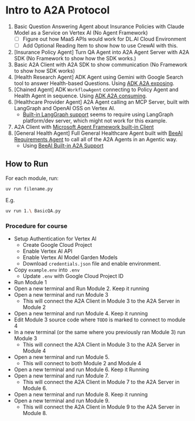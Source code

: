 # Intro to A2A Protocol

1. Basic Question Answering Agent about Insurance Policies with Claude Model as a Service on Vertex AI (No Agent Framework)
    - [ ] Figure out how MaaS APIs would work for DL.AI Cloud Environment
    - [ ] Add Optional Reading Item to show how to use CrewAI with this.
2. [Insurance Policy Agent] Turn QA Agent into A2A Agent Server with A2A SDK (No Framework to show how the SDK works.)
3. Basic A2A Client with A2A SDK to show communication (No Framework to show how SDK works)
4. [Health Research Agent] ADK Agent using Gemini with Google Search tool to answer Health-based Questions. Using [ADK A2A exposing](https://google.github.io/adk-docs/a2a/quickstart-exposing/).
5. [Chained Agent] ADK `WorkflowAgent` connecting to Policy Agent and Health Agent in sequence. Using [ADK A2A consuming](https://google.github.io/adk-docs/a2a/quickstart-consuming/).
6. [Healthcare Provider Agent] A2A Agent calling an MCP Server, built with LangGraph and OpenAI OSS on Vertex AI.
    - [Built-in LangGraph support](https://docs.langchain.com/langsmith/server-a2a) seems to require using LangGraph platform/dev server, which might not work for this example.
7. A2A Client with [Microsoft Agent Framework built-in Client](https://learn.microsoft.com/en-us/agent-framework/user-guide/agents/agent-types/a2a-agent?pivots=programming-language-python)
8. [General Health Agent] Full General Healthcare Agent built with [BeeAI Requirements Agent](https://framework.beeai.dev/experimental/requirement-agent) to call all of the A2A Agents in an Agentic way.
    - Using [BeeAI Built-in A2A Support](https://framework.beeai.dev/integrations/a2a)

## How to Run

For each module, run:

```sh
uv run filename.py
```

E.g.

```sh
uv run 1.\ BasicQA.py
```

### Procedure for course

- Setup Authentication for Vertex AI
  - Create Google Cloud Project
  - Enable Vertex AI API
  - Enable Vertex AI Model Garden Models
  - Download `credentials.json` file and enable environment.
- Copy `example.env` into `.env`
  - Update `.env` with Google Cloud Project ID
- Run Module 1
- Open a new terminal and Run Module 2. Keep it running
- Open a new terminal and run Module 3
  - This will connect the A2A Client in Module 3 to the A2A Server in Module 2
- Open a new terminal and run Module 4. Keep it running
- Edit Module 3 source code where `TODO` is marked to connect to module 4
- In a new terminal (or the same where you previously ran Module 3) run Module 3
  - This will connect the A2A Client in Module 3 to the A2A Server in Module 4
- Open a new terminal and run Module 5.
  - This will connect to both Module 2 and Module 4
- Open a new terminal and run Module 6. Keep it Running
- Open a new terminal and run Module 7.
  - This will connect the A2A Client in Module 7 to the A2A Server in Module 6.
- Open a new terminal and run Module 8. Keep it running
- Open a new terminal and run Module 9.
  - This will connect the A2A Client in Module 9 to the A2A Server in Module 8.
